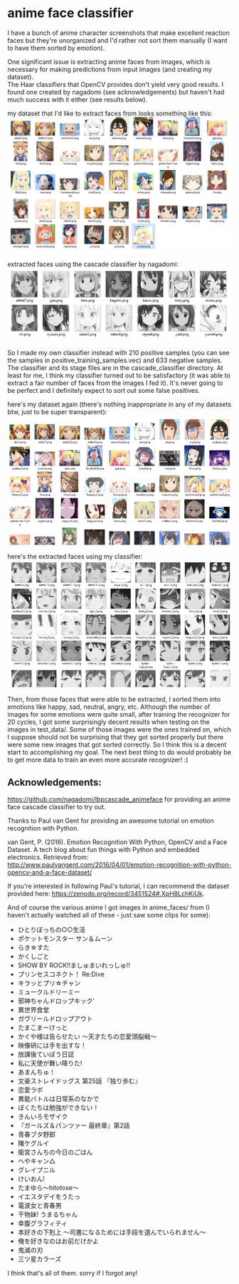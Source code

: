 # anime face classifier    
    
I have a bunch of anime character screenshots that make excellent reaction faces but they're unorganized and I'd rather not sort them manually (I want to have them sorted by emotion).       
    
One significant issue is extracting anime faces from images, which is necessary for making predictions from input images (and creating my dataset).    
The Haar classifiers that OpenCV provides don't yield very good results. I found one created by nagadomi (see acknowledgements) but haven't had much success with it either (see results below).    
    
my dataset that I'd like to extract faces from looks something like this:    
![all images](other_stuff/all_faces.png)    
    
extracted faces using the cascade classifier by nagadomi:    
![extracted faces](other_stuff/extracted_faces.png)    
    
So I made my own classifier instead with 210 positive samples (you can see the samples in positive_training_samples.vec) and 633 negative samples. The classifier and its stage files are in the cascade_classifier directory. At least for me, I think my classifier turned out to be satisfactory (it was able to extract a fair number of faces from the images I fed it). It's never going to be perfect and I definitely expect to sort out some false positives.
	
here's my dataset again (there's nothing inappropriate in any of my datasets btw, just to be super transparent):    
![all images](other_stuff/anime_faces.png)    
    
here's the extracted faces using my classifier:    
![extracted faces](other_stuff/extracted_faces2.png)    
    
Then, from those faces that were able to be extracted, I sorted them into emotions like happy, sad, neutral, angry, etc. Although the number of images for some emotions were quite small, after training the recognizer for 20 cycles, I got some surprisingly decent results when testing on the images in test_data/. Some of those images were the ones trained on, which I suppose should not be surprising that they got sorted properly but there were some new images that got sorted correctly. So I think this is a decent start to accomplishing my goal. The next best thing to do would probably be to get more data to train an even more accurate recognizer! :)       
    
## Acknowledgements:    
https://github.com/nagadomi/lbpcascade_animeface for providing an anime face cascade classifier to try out.    
    
Thanks to Paul van Gent for providing an awesome tutorial on emotion recognition with Python.    
    
van Gent, P. (2016). Emotion Recognition With Python, OpenCV and a Face Dataset. A tech blog about fun things with Python and embedded electronics. Retrieved from:
http://www.paulvangent.com/2016/04/01/emotion-recognition-with-python-opencv-and-a-face-dataset/
    
If you're interested in following Paul's tutorial, I can recommend the dataset provided here: https://zenodo.org/record/3451524#.XpH8LchKiUk.    
	
And of course the various anime I got images in anime_faces/ from (I haven't actually watched all of these - just saw some clips for some):   
- ひとりぼっちの○○生活
- ポケットモンスター サン＆ムーン
- らき☆すた
- かくしごと
- SHOW BY ROCK!!ましゅまいれっしゅ!!
- プリンセスコネクト！ Re:Dive
- キラッとプリ☆チャン
- ミュークルドリーミー
- 邪神ちゃんドロップキック'
- 異世界食堂
- ガヴリールドロップアウト
- たまこまーけっと
- かぐや様は告らせたい ～天才たちの恋愛頭脳戦～
- 映像研には手を出すな！
- 放課後ていぼう日誌
- 私に天使が舞い降りた!
- あまんちゅ！
- 文豪ストレイドッグス 第25話 『独り歩む』
- 恋愛ラボ
- 異能バトルは日常系のなかで
- ぼくたちは勉強ができない！
- きんいろモザイク
- 『ガールズ＆パンツァー 最終章』第2話
- 青春ブタ野郎
- 賭ケグルイ
- 衛宮さんちの今日のごはん
- へやキャン△
- グレイプニル
- けいおん!
- たまゆら～hitotose～
- イエスタデイをうたっ
- 電波女と青春男
- 干物妹! うまるちゃん
- 幸腹グラフィティ
- 本好きの下剋上 ～司書になるためには手段を選んでいられません～
- 俺を好きなのはお前だけかよ
- 鬼滅の刃
- 三ツ星カラーズ
    
I think that's all of them. sorry if I forgot any!    

